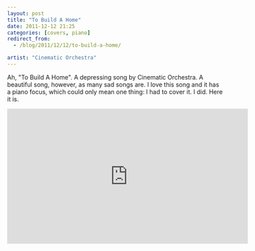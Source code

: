 ```yaml
---
layout: post
title: "To Build A Home"
date: 2011-12-12 21:25
categories: [covers, piano]
redirect_from:
  - /blog/2011/12/12/to-build-a-home/

artist: "Cinematic Orchestra"
---
```


Ah, "To Build A Home". A depressing song by Cinematic Orchestra. A beautiful song, however, as many sad songs are. I love this song and it has a piano focus, which could only mean one thing: I had to cover it. I did. Here it is.

<div class="video-container center">
  <iframe width="560" height="315" src="http://www.youtube.com/embed/a57EQ1jQkDY?rel=0" frameborder="0" allowfullscreen="true"></iframe>
</div>
